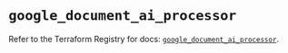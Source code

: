 # `google_document_ai_processor`

Refer to the Terraform Registry for docs: [`google_document_ai_processor`](https://registry.terraform.io/providers/hashicorp/google/6.46.0/docs/resources/document_ai_processor).
